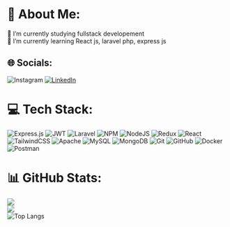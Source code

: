# 💫 About Me:
🔭 I’m currently studying fullstack developement<br>🌱 I’m currently learning React js, laravel php, express js


## 🌐 Socials:
 ![Instagram](https://img.shields.io/badge/Instagram-%23E4405F.svg?logo=Instagram&logoColor=white) [![LinkedIn](https://img.shields.io/badge/LinkedIn-%230077B5.svg?logo=linkedin&logoColor=white)]((https://www.linkedin.com/in/said-kachoud-a06151318/))

# 💻 Tech Stack:
![Express.js](https://img.shields.io/badge/express.js-%23404d59.svg?style=for-the-badge&logo=express&logoColor=%2361DAFB) ![JWT](https://img.shields.io/badge/JWT-black?style=for-the-badge&logo=JSON%20web%20tokens) ![Laravel](https://img.shields.io/badge/laravel-%23FF2D20.svg?style=for-the-badge&logo=laravel&logoColor=white) ![NPM](https://img.shields.io/badge/NPM-%23CB3837.svg?style=for-the-badge&logo=npm&logoColor=white) ![NodeJS](https://img.shields.io/badge/node.js-6DA55F?style=for-the-badge&logo=node.js&logoColor=white) ![Redux](https://img.shields.io/badge/redux-%23593d88.svg?style=for-the-badge&logo=redux&logoColor=white) ![React](https://img.shields.io/badge/react-%2320232a.svg?style=for-the-badge&logo=react&logoColor=%2361DAFB) ![TailwindCSS](https://img.shields.io/badge/tailwindcss-%2338B2AC.svg?style=for-the-badge&logo=tailwind-css&logoColor=white) ![Apache](https://img.shields.io/badge/apache-%23D42029.svg?style=for-the-badge&logo=apache&logoColor=white) ![MySQL](https://img.shields.io/badge/mysql-4479A1.svg?style=for-the-badge&logo=mysql&logoColor=white) ![MongoDB](https://img.shields.io/badge/MongoDB-%234ea94b.svg?style=for-the-badge&logo=mongodb&logoColor=white) ![Git](https://img.shields.io/badge/git-%23F05033.svg?style=for-the-badge&logo=git&logoColor=white) ![GitHub](https://img.shields.io/badge/github-%23121011.svg?style=for-the-badge&logo=github&logoColor=white) ![Docker](https://img.shields.io/badge/docker-%230db7ed.svg?style=for-the-badge&logo=docker&logoColor=white) ![Postman](https://img.shields.io/badge/Postman-FF6C37?style=for-the-badge&logo=postman&logoColor=white)
# 📊 GitHub Stats:
![](https://github-readme-stats.vercel.app/api?username=saidkachoud&theme=dark&hide_border=false&include_all_commits=false&count_private=false)<br/>
![](https://github-readme-streak-stats.herokuapp.com/?user=saidkachoud&theme=dark&hide_border=false)<br/>
![Top Langs](https://github-readme-stats.vercel.app/api/top-langs/?username=saidKachoud&theme=tokyonight&hide_border=true&include_all_commits=true&count_private=true&hide=css,html,Blade)






<!-- Proudly created with GPRM ( https://gprm.itsvg.in ) -->
